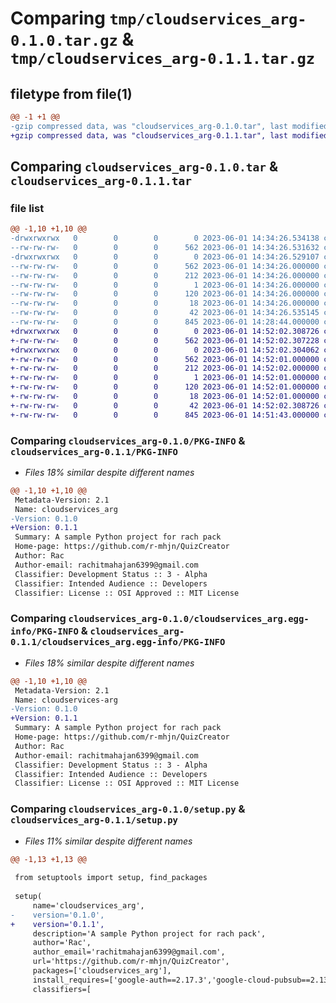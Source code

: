 # Comparing `tmp/cloudservices_arg-0.1.0.tar.gz` & `tmp/cloudservices_arg-0.1.1.tar.gz`

## filetype from file(1)

```diff
@@ -1 +1 @@
-gzip compressed data, was "cloudservices_arg-0.1.0.tar", last modified: Thu Jun  1 14:34:26 2023, max compression
+gzip compressed data, was "cloudservices_arg-0.1.1.tar", last modified: Thu Jun  1 14:52:02 2023, max compression
```

## Comparing `cloudservices_arg-0.1.0.tar` & `cloudservices_arg-0.1.1.tar`

### file list

```diff
@@ -1,10 +1,10 @@
-drwxrwxrwx   0        0        0        0 2023-06-01 14:34:26.534138 cloudservices_arg-0.1.0/
--rw-rw-rw-   0        0        0      562 2023-06-01 14:34:26.531632 cloudservices_arg-0.1.0/PKG-INFO
-drwxrwxrwx   0        0        0        0 2023-06-01 14:34:26.529107 cloudservices_arg-0.1.0/cloudservices_arg.egg-info/
--rw-rw-rw-   0        0        0      562 2023-06-01 14:34:26.000000 cloudservices_arg-0.1.0/cloudservices_arg.egg-info/PKG-INFO
--rw-rw-rw-   0        0        0      212 2023-06-01 14:34:26.000000 cloudservices_arg-0.1.0/cloudservices_arg.egg-info/SOURCES.txt
--rw-rw-rw-   0        0        0        1 2023-06-01 14:34:26.000000 cloudservices_arg-0.1.0/cloudservices_arg.egg-info/dependency_links.txt
--rw-rw-rw-   0        0        0      120 2023-06-01 14:34:26.000000 cloudservices_arg-0.1.0/cloudservices_arg.egg-info/requires.txt
--rw-rw-rw-   0        0        0       18 2023-06-01 14:34:26.000000 cloudservices_arg-0.1.0/cloudservices_arg.egg-info/top_level.txt
--rw-rw-rw-   0        0        0       42 2023-06-01 14:34:26.535145 cloudservices_arg-0.1.0/setup.cfg
--rw-rw-rw-   0        0        0      845 2023-06-01 14:28:44.000000 cloudservices_arg-0.1.0/setup.py
+drwxrwxrwx   0        0        0        0 2023-06-01 14:52:02.308726 cloudservices_arg-0.1.1/
+-rw-rw-rw-   0        0        0      562 2023-06-01 14:52:02.307228 cloudservices_arg-0.1.1/PKG-INFO
+drwxrwxrwx   0        0        0        0 2023-06-01 14:52:02.304062 cloudservices_arg-0.1.1/cloudservices_arg.egg-info/
+-rw-rw-rw-   0        0        0      562 2023-06-01 14:52:01.000000 cloudservices_arg-0.1.1/cloudservices_arg.egg-info/PKG-INFO
+-rw-rw-rw-   0        0        0      212 2023-06-01 14:52:02.000000 cloudservices_arg-0.1.1/cloudservices_arg.egg-info/SOURCES.txt
+-rw-rw-rw-   0        0        0        1 2023-06-01 14:52:01.000000 cloudservices_arg-0.1.1/cloudservices_arg.egg-info/dependency_links.txt
+-rw-rw-rw-   0        0        0      120 2023-06-01 14:52:01.000000 cloudservices_arg-0.1.1/cloudservices_arg.egg-info/requires.txt
+-rw-rw-rw-   0        0        0       18 2023-06-01 14:52:01.000000 cloudservices_arg-0.1.1/cloudservices_arg.egg-info/top_level.txt
+-rw-rw-rw-   0        0        0       42 2023-06-01 14:52:02.308726 cloudservices_arg-0.1.1/setup.cfg
+-rw-rw-rw-   0        0        0      845 2023-06-01 14:51:43.000000 cloudservices_arg-0.1.1/setup.py
```

### Comparing `cloudservices_arg-0.1.0/PKG-INFO` & `cloudservices_arg-0.1.1/PKG-INFO`

 * *Files 18% similar despite different names*

```diff
@@ -1,10 +1,10 @@
 Metadata-Version: 2.1
 Name: cloudservices_arg
-Version: 0.1.0
+Version: 0.1.1
 Summary: A sample Python project for rach pack
 Home-page: https://github.com/r-mhjn/QuizCreator
 Author: Rac
 Author-email: rachitmahajan6399@gmail.com
 Classifier: Development Status :: 3 - Alpha
 Classifier: Intended Audience :: Developers
 Classifier: License :: OSI Approved :: MIT License
```

### Comparing `cloudservices_arg-0.1.0/cloudservices_arg.egg-info/PKG-INFO` & `cloudservices_arg-0.1.1/cloudservices_arg.egg-info/PKG-INFO`

 * *Files 18% similar despite different names*

```diff
@@ -1,10 +1,10 @@
 Metadata-Version: 2.1
 Name: cloudservices-arg
-Version: 0.1.0
+Version: 0.1.1
 Summary: A sample Python project for rach pack
 Home-page: https://github.com/r-mhjn/QuizCreator
 Author: Rac
 Author-email: rachitmahajan6399@gmail.com
 Classifier: Development Status :: 3 - Alpha
 Classifier: Intended Audience :: Developers
 Classifier: License :: OSI Approved :: MIT License
```

### Comparing `cloudservices_arg-0.1.0/setup.py` & `cloudservices_arg-0.1.1/setup.py`

 * *Files 11% similar despite different names*

```diff
@@ -1,13 +1,13 @@
 
 from setuptools import setup, find_packages
 
 setup(
     name='cloudservices_arg',
-    version='0.1.0',
+    version='0.1.1',
     description='A sample Python project for rach pack',
     author='Rac',
     author_email='rachitmahajan6399@gmail.com',
     url='https://github.com/r-mhjn/QuizCreator',
     packages=['cloudservices_arg'],
     install_requires=['google-auth==2.17.3','google-cloud-pubsub==2.13.0','boto3==1.14.60','botocore==1.17.60','apache-libcloud==3.7.0','PyPubSub==4.0.3'],
     classifiers=[
```

